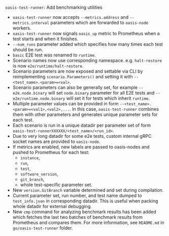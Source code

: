 `oasis-test-runner`: Add benchmarking utilities

- `oasis-test-runner` now accepts `--metrics.address` and `--metrics.interval`
  parameters which are forwarded to `oasis-node` workers.
- `oasis-test-runner` now signals `oasis_up` metric to Prometheus when a test
  starts and when it finishes.
- `--num_runs` parameter added which specifies how many times each test should
  be run.
- `basic` E2E test was renamed to `runtime`.
- Scenario names now use corresponding namespace. e.g. `halt-restore` is now
  `e2e/runtime/halt-restore`.
- Scenario parameters are now exposed and settable via CLI by reimplementing
  `scenario.Parameters()` and setting it with `--<test_name>.<param>=<val>`.
- Scenario parameters can also be generally set, for example
  `--e2e.node.binary` will set `node.binary` parameter for all E2E tests and
  `--e2e/runtime.node.binary` will set it for tests which inherit `runtime`.
- Multiple parameter values can be provided in form
  `--<test_name>.<param>=<val1>,<val2>,...`. In this case, `oasis-test-runner`
  combines them with other parameters and generates unique parameter sets for
  each test.
- Each scenario is run in a unique datadir per parameter set of form
  `oasis-test-runnerXXXXXX/<test_name>/<run_id>`.
- Due to very long datadir for some e2e tests, custom internal gRPC socket
  names are provided to `oasis-node`.
- If metrics are enabled, new labels are passed to oasis-nodes and pushed to
  Prometheus for each test:
  - `instance`,
  - `run`,
  - `test`,
  - `software_version`,
  - `git_branch`,
  - whole test-specific parameter set.
- New `version.GitBranch` variable determined and set during compilation.
- Current parameter set, run number, and test name dumped to `test_info.json`
  in corresponding datadir. This is useful when packing whole datadir for
  external debugging.
- New `cmp` command for analyzing benchmark results has been added which
  fetches the last two batches of benchmark results from Prometheus and
  compares them. For more information, see `README.md` in
  `go/oasis-test-runner` folder.
